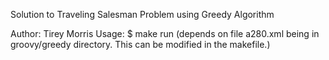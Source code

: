 Solution to Traveling Salesman Problem using Greedy Algorithm

Author: Tirey Morris
Usage: $ make run
    (depends on file a280.xml being in groovy/greedy directory. This can be modified in the makefile.)
